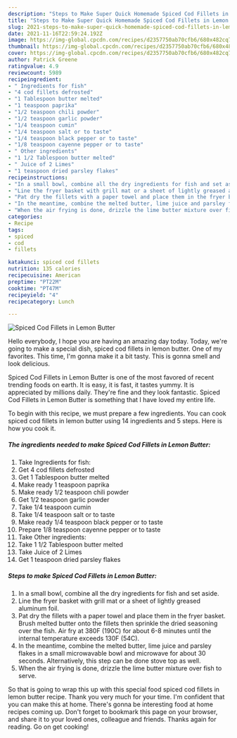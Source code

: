 ```yaml
---
description: "Steps to Make Super Quick Homemade Spiced Cod Fillets in Lemon Butter"
title: "Steps to Make Super Quick Homemade Spiced Cod Fillets in Lemon Butter"
slug: 2021-steps-to-make-super-quick-homemade-spiced-cod-fillets-in-lemon-butter
date: 2021-11-16T22:59:24.192Z
image: https://img-global.cpcdn.com/recipes/d2357750ab70cfb6/680x482cq70/spiced-cod-fillets-in-lemon-butter-recipe-main-photo.jpg
thumbnail: https://img-global.cpcdn.com/recipes/d2357750ab70cfb6/680x482cq70/spiced-cod-fillets-in-lemon-butter-recipe-main-photo.jpg
cover: https://img-global.cpcdn.com/recipes/d2357750ab70cfb6/680x482cq70/spiced-cod-fillets-in-lemon-butter-recipe-main-photo.jpg
author: Patrick Greene
ratingvalue: 4.9
reviewcount: 5989
recipeingredient:
- " Ingredients for fish"
- "4 cod fillets defrosted"
- "1 Tablespoon butter melted"
- "1 teaspoon paprika"
- "1/2 teaspoon chili powder"
- "1/2 teaspoon garlic powder"
- "1/4 teaspoon cumin"
- "1/4 teaspoon salt or to taste"
- "1/4 teaspoon black pepper or to taste"
- "1/8 teaspoon cayenne pepper or to taste"
- " Other ingredients"
- "1 1/2 Tablespoon butter melted"
- " Juice of 2 Limes"
- "1 teaspoon dried parsley flakes"
recipeinstructions:
- "In a small bowl, combine all the dry ingredients for fish and set aside."
- "Line the fryer basket with grill mat or a sheet of lightly greased aluminum foil."
- "Pat dry the fillets with a paper towel and place them in the fryer basket. Brush melted butter onto the fillets then sprinkle the dried seasoning over the fish. Air fry at 380F (190C) for about 6-8 minutes until the internal temperature exceeds 130F (54C)."
- "In the meantime, combine the melted butter, lime juice and parsley flakes in a small microwavable bowl and microwave for about 30 seconds. Alternatively, this step can be done stove top as well."
- "When the air frying is done, drizzle the lime butter mixture over fish to serve."
categories:
- Recipe
tags:
- spiced
- cod
- fillets

katakunci: spiced cod fillets 
nutrition: 135 calories
recipecuisine: American
preptime: "PT22M"
cooktime: "PT47M"
recipeyield: "4"
recipecategory: Lunch

---
```



![Spiced Cod Fillets in Lemon Butter](https://img-global.cpcdn.com/recipes/d2357750ab70cfb6/680x482cq70/spiced-cod-fillets-in-lemon-butter-recipe-main-photo.jpg)

Hello everybody, I hope you are having an amazing day today. Today, we're going to make a special dish, spiced cod fillets in lemon butter. One of my favorites. This time, I'm gonna make it a bit tasty. This is gonna smell and look delicious.



Spiced Cod Fillets in Lemon Butter is one of the most favored of recent trending foods on earth. It is easy, it is fast, it tastes yummy. It is appreciated by millions daily. They're fine and they look fantastic. Spiced Cod Fillets in Lemon Butter is something that I have loved my entire life.


To begin with this recipe, we must prepare a few ingredients. You can cook spiced cod fillets in lemon butter using 14 ingredients and 5 steps. Here is how you cook it.

<!--inarticleads1-->

##### The ingredients needed to make Spiced Cod Fillets in Lemon Butter:

1. Take  Ingredients for fish:
1. Get 4 cod fillets defrosted
1. Get 1 Tablespoon butter melted
1. Make ready 1 teaspoon paprika
1. Make ready 1/2 teaspoon chili powder
1. Get 1/2 teaspoon garlic powder
1. Take 1/4 teaspoon cumin
1. Take 1/4 teaspoon salt or to taste
1. Make ready 1/4 teaspoon black pepper or to taste
1. Prepare 1/8 teaspoon cayenne pepper or to taste
1. Take  Other ingredients:
1. Take 1 1/2 Tablespoon butter melted
1. Take  Juice of 2 Limes
1. Get 1 teaspoon dried parsley flakes




<!--inarticleads2-->

##### Steps to make Spiced Cod Fillets in Lemon Butter:

1. In a small bowl, combine all the dry ingredients for fish and set aside.
1. Line the fryer basket with grill mat or a sheet of lightly greased aluminum foil.
1. Pat dry the fillets with a paper towel and place them in the fryer basket. Brush melted butter onto the fillets then sprinkle the dried seasoning over the fish. Air fry at 380F (190C) for about 6-8 minutes until the internal temperature exceeds 130F (54C).
1. In the meantime, combine the melted butter, lime juice and parsley flakes in a small microwavable bowl and microwave for about 30 seconds. Alternatively, this step can be done stove top as well.
1. When the air frying is done, drizzle the lime butter mixture over fish to serve.




So that is going to wrap this up with this special food spiced cod fillets in lemon butter recipe. Thank you very much for your time. I'm confident that you can make this at home. There's gonna be interesting food at home recipes coming up. Don't forget to bookmark this page on your browser, and share it to your loved ones, colleague and friends. Thanks again for reading. Go on get cooking!
